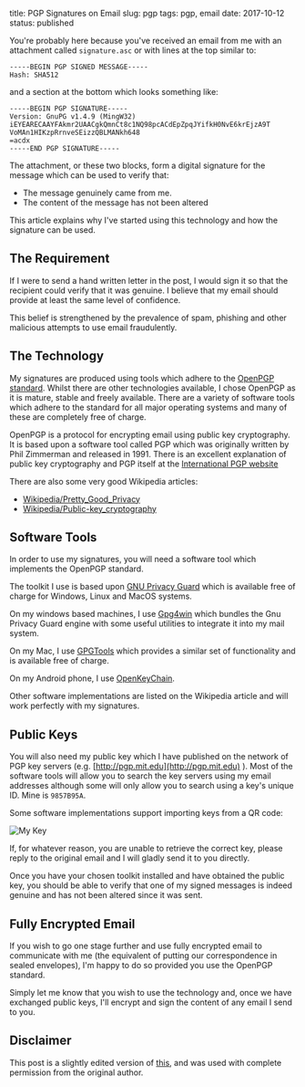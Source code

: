 title: PGP Signatures on Email
slug: pgp
tags: pgp, email
date: 2017-10-12
status: published

You're probably here because you've received an email from me with an attachment called `signature.asc` or with lines at the top similar to:

    -----BEGIN PGP SIGNED MESSAGE-----
    Hash: SHA512

and a section at the bottom which looks something like:

    -----BEGIN PGP SIGNATURE-----
    Version: GnuPG v1.4.9 (MingW32)
    iEYEARECAAYFAkmr2UAACgkQmnCt8c1NQ98pcACdEpZpqJYifkH0NvE6krEjzA9T
    VoMAn1HIKzpRrnveSEizzQBLMANkh648
    =acdx
    -----END PGP SIGNATURE-----

The attachment, or these two blocks, form a digital signature for the message which can be used to verify that:

* The message genuinely came from me.
* The content of the message has not been altered

This article explains why I've started using this technology and how the signature can be used.

## The Requirement

If I were to send a hand written letter in the post, I would sign it so that the recipient could verify that it was genuine. I believe that my email should provide at least the same level of confidence.

This belief is strengthened by the prevalence of spam, phishing and other malicious attempts to use email fraudulently.

## The Technology

My signatures are produced using tools which adhere to the [OpenPGP standard](http://www.openpgp.org). Whilst there are other technologies available, I chose OpenPGP as it is mature, stable and freely available. There are a variety of software tools which adhere to the standard for all major operating systems and many of these are completely free of charge.

OpenPGP is a protocol for encrypting email using public key cryptography. It is based upon a software tool called PGP which was originally written by Phil Zimmerman and released in 1991. There is an excellent explanation of public key cryptography and PGP itself at the [International PGP website](http://www.pgpi.org/doc/pgpintro)

There are also some very good Wikipedia articles:

* [Wikipedia/Pretty_Good_Privacy](http://en.wikipedia.org/wiki/Pretty_Good_Privacy)
* [Wikipedia/Public-key_cryptography](http://en.wikipedia.org/wiki/Public-key_cryptography)

## Software Tools

In order to use my signatures, you will need a software tool which implements the OpenPGP standard.

The toolkit I use is based upon [GNU Privacy Guard](http://www.gnupg.org) which is available free of charge for Windows, Linux and MacOS systems.

On my windows based machines, I use [Gpg4win](http://www.gpg4win.org) which bundles the Gnu Privacy Guard engine with some useful utilities to integrate it into my mail system.

On my Mac, I use [GPGTools](https://gpgtools.org) which provides a similar set of functionality and is available free of charge.

On my Android phone, I use [OpenKeyChain](https://www.openkeychain.org/).

Other software implementations are listed on the Wikipedia article and will work perfectly with my signatures.

## Public Keys

You will also need my public key which I have published on the network of PGP key servers (e.g. [http://pgp.mit.edu](http://pgp.mit.edu) ). Most of the software tools will allow you to search the key servers using my email addresses although some will only allow you to search using a key's unique ID. Mine is `9857B95A`.

Some software implementations support importing keys from a QR code:

![My Key]({filename}/images/myopenpgpfpr.png)

If, for whatever reason, you are unable to retrieve the correct key, please reply to the original email and I will gladly send it to you directly.

Once you have your chosen toolkit installed and have obtained the public key, you should be able to verify that one of my signed messages is indeed genuine and has not been altered since it was sent.

## Fully Encrypted Email

If you wish to go one stage further and use fully encrypted email to communicate with me (the equivalent of putting our correspondence in sealed envelopes), I'm happy to do so provided you use the OpenPGP standard.

Simply let me know that you wish to use the technology and, once we have exchanged public keys, I'll encrypt and sign the content of any email I send to you.

## Disclaimer

This post is a slightly edited version of [this](http://www.owencampbell.me.uk/pgp), and was used with complete permission from the original author.
